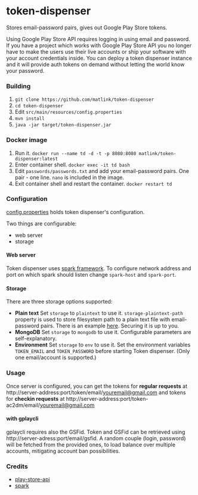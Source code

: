 # token-dispenser
Stores email-password pairs, gives out Google Play Store tokens.

Using Google Play Store API requires logging in using email and password. If you have a project which works with Google Play Store API you no longer have to make the users use their live accounts or ship your software with your account credentials inside. You can deploy a token dispenser instance and it will provide auth tokens on demand without letting the world know your password.

### Building

1. `git clone https://github.com/matlink/token-dispenser`
2. `cd token-dispenser`
3. Edit `src/main/resources/config.properties`
4. `mvn install`
5. `java -jar target/token-dispenser.jar`

### Docker image

1. Run it. `docker run --name td -d -t -p 8080:8080 matlink/token-dispenser:latest`
2. Enter container shell. `docker exec -it td bash`
3. Edit `passwords/passwords.txt` and add your email-password pairs. One pair - one line. `nano` is included in the image.
4. Exit container shell and restart the container. `docker restart td`

### Configuration

[config.properties](/src/main/resources/config.properties) holds token dispenser's configuration.

Two things are configurable:
* web server
* storage

#### Web server

Token dispenser uses [spark framework](http://sparkjava.com/). To configure network address and port on which spark should listen change `spark-host` and `spark-port`.

#### Storage

There are three storage options supported:
* **Plain text** Set `storage` to `plaintext` to use it. `storage-plaintext-path` property is used to store filesystem path to a plain text file with email-password pairs. There is an example [here](/passwords/passwords.txt). Securing it is up to you.
* **MongoDB** Set `storage` to `mongodb` to use it. Configurable parameters are self-explanatory.
* **Environment** Set `storage` to `env` to use it. Set the environment variables `TOKEN_EMAIL` and `TOKEN_PASSWORD` before starting Token dispenser. (Only one email/account is supported.)

### Usage
Once server is configured, you can get the tokens for **regular requests** at http://server-address:port/token/email/youremail@gmail.com
and tokens for **checkin requests** at http://server-address:port/token-ac2dm/email/youremail@gmail.com
#### with gplaycli
gplaycli requires also the GSFid. Token and GSFid can be retrieved using http://server-adress:port/email/gsfid. A random couple (login, password) will be fetched from the provided ones, to load balance over multiple accounts, mitigating account ban possibilities.

### Credits

* [play-store-api](https://github.com/yeriomin/play-store-api)
* [spark](http://sparkjava.com/)
